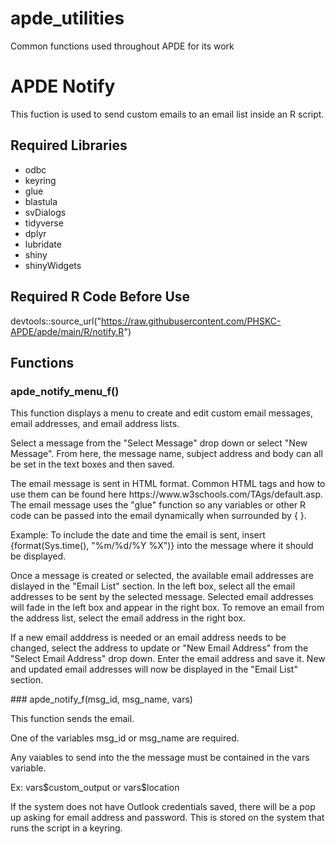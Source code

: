 # apde_utilities
Common functions used throughout APDE for its work

# APDE Notify
This fuction is used to send custom emails to an email list inside an R script.
## Required Libraries
- odbc
- keyring
- glue
- blastula
- svDialogs
- tidyverse
- dplyr
- lubridate
- shiny
- shinyWidgets
## Required R Code Before Use
devtools::source_url("https://raw.githubusercontent.com/PHSKC-APDE/apde/main/R/notify.R")
## Functions
### apde_notify_menu_f()
<p>This function displays a menu to create and edit custom email messages, email addresses, and email address lists.</p>
<p>Select a message from the "Select Message" drop down or select "New Message". From here, the message name, subject address and body can all be set in the text boxes and then saved.</p>
<p>The email message is sent in HTML format. Common HTML tags and how to use them can be found here https://www.w3schools.com/TAgs/default.asp. The email message uses the "glue" function so any variables or other R code can be passed into the email dynamically when surrounded by { }. </p>
<p>  Example: To include the date and time the email is sent, insert {format(Sys.time(), "%m/%d/%Y %X")} into the message where it should be displayed.</p>
<p>Once a message is created or selected, the available email addresses are dislayed in the "Email List" section. In the left box, select all the email addresses to be sent by the selected message. Selected email addresses will fade in the left box and appear in the right box. To remove an email from the address list, select the email address in the right box.</p>
<p>If a new email adddress is needed or an email address needs to be changed, select the address to update or "New Email Address" from the "Select Email Address" drop down. Enter the email address and save it. New and updated email addresses will now be displayed in the "Email List" section.</p>
### apde_notify_f(msg_id, msg_name, vars)
<p>This function sends the email.</p>
<p>One of the variables msg_id or msg_name are required.</p>
<p>Any vaiables to send into the the message must be contained in the vars variable.</p>
<p>  Ex: vars$custom_output or vars$location</p>
<p>If the system does not have Outlook credentials saved, there will be a pop up asking for email address and password. This is stored on the system that runs the script in a keyring.  </p>

